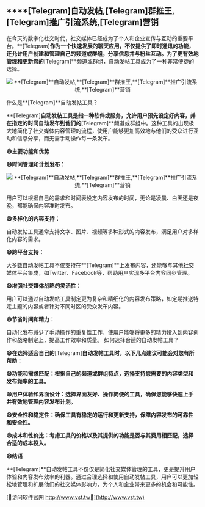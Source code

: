 ## ****[Telegram]**自动发帖,**[Telegram]**群推王,**[Telegram]**推广引流系统,**[Telegram]**营销**

在今天的数字化社交时代，社交媒体已经成为了个人和企业宣传与互动的重要平台。**[Telegram]**作为一个快速发展的聊天应用，不仅提供了即时通讯的功能，还允许用户创建和管理自己的频道或群组，分享信息并与粉丝互动。为了更有效地管理和更新您的**[Telegram]**频道或群组，自动发帖工具成为了一种非常便捷的选择。

 <center><img src="https://vst.tw/MP4/tuiguang/png/8.png" alt="**[Telegram]**自动发帖,**[Telegram]**群推王,**[Telegram]**推广引流系统,**[Telegram]**营销"></center>

什么是**[Telegram]**自动发帖工具？

**[Telegram]**自动发帖工具是指一种软件或服务，允许用户预先设定好内容，并在指定的时间自动发布到他们的**[Telegram]**频道或群组中。这种工具的出现极大地简化了社交媒体内容管理的流程，使用户能够更加高效地与他们的受众进行互动和信息分享，而无需手动操作每一条发布。

**😄主要功能和优势**

**😄时间管理和计划发布：**

 <center><img src="https://vst.tw/MP4/tuiguang/png/4.png" alt="**[Telegram]**自动发帖,**[Telegram]**群推王,**[Telegram]**推广引流系统,**[Telegram]**营销"></center>

用户可以根据自己的需求和时间表设定内容发布的时间，无论是凌晨、白天还是夜晚，都能确保内容准时发布。

**😄多样化的内容支持：**

自动发帖工具通常支持文字、图片、视频等多种形式的内容发布，满足用户对多样化内容的需求。

**😄跨平台支持：**

大多数自动发帖工具不仅支持在**[Telegram]**上发布内容，还能够与其他社交媒体平台集成，如Twitter、Facebook等，帮助用户实现多平台内容同步管理。

**😄增强社交媒体战略的灵活性：**

用户可以通过自动发帖工具制定更为复杂和精细化的内容发布策略，如定期推送特定主题的内容或者针对不同时区的受众发布内容。

**😄节省时间和精力：**

自动化发布减少了手动操作的重复性工作，使用户能够将更多的精力投入到内容创作和战略制定上，提高工作效率和质量。
如何选择合适的自动发帖工具？

**😄在选择适合自己的**[Telegram]**自动发帖工具时，以下几点建议可能会对您有所帮助：**

**😄功能和需求匹配：根据自己的频道或群组特点，选择支持您需要的内容类型和发布频率的工具。**

**😄用户体验和界面设计：选择界面友好、操作简便的工具，确保您能够快速上手并有效地管理内容发布计划。**

**😄安全性和稳定性：确保工具有稳定的运行和更新支持，保障内容发布的可靠性和安全性。**

**😄成本和性价比：考虑工具的价格以及其提供的功能是否与其费用相匹配，选择合适的成本投入。**

**😄结语**

**[Telegram]**自动发帖工具不仅仅是简化社交媒体管理的工具，更是提升用户体验和内容发布效率的利器。通过合理选择和使用自动发帖工具，用户可以更加轻松地管理和扩展他们的社交媒体影响力，为个人和企业带来更多的机会和可能性。


[👻访问软件官网 http://www.vst.tw👻](http://www.vst.tw)
